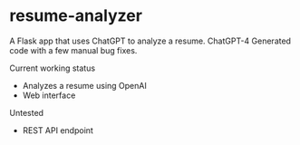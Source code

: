 # resume-analyzer

A Flask app that uses ChatGPT to analyze a resume. ChatGPT-4 Generated code with a few manual bug fixes.

Current working status

- Analyzes a resume using OpenAI
- Web interface

Untested

- REST API endpoint

